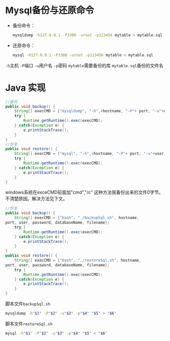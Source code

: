 # Mysql备份与还原命令
- 备份命令：
    ```bash
    mysqldump -h127.0.0.1 -P3306 -uroot -p123456 mytable > mytable.sql
    ```
- 还原命令：
    ```bash
    mysql -h127.0.0.1 -P3306 -uroot -p123456 mytable < mytable.sql
    ```

`-h`主机
`-P`端口
`-u`用户名
`-p`密码
`mytable`需要备份的库
`mytable.sql`备份的文件名

# Java 实现
```java
//备份
public void backup() {
    String[] execCMD = {"mysqldump", "-h",+hostname, "-P"+ port, "-u"+user, "-p"+password, databaseName, ">", filename};
    try {
        Runtime.getRuntime().exec(execCMD);
    } catch(Exception e) {
        e.printStackTrace();
    }
}
//恢复
public void restore() {
    String[] execCMD = {"mysql", "-h",+hostname, "-P"+ port, "-u"+user, "-p"+password, databaseName, "<", filename};
    try {
        Runtime.getRuntime().exec(execCMD);
    } catch(Exception e) {
        e.printStackTrace();
    }
}
```
windows系统在exceCMD前面加"cmd","/c"
这种方法我备份出来的文件0字节。不清楚原因。解决方法见下文。
```java
//恢复
public void backup() {
    String[] execCMD = {"bash", "./backupSql.sh", hostname, 
port, user, password, databaseName, filename};
    try {
        Runtime.getRuntime().exec(execCMD);
    } catch(Exception e) {
        e.printStackTrace();
    }
}
public void restore() {
    String[] execCMD = {"bash", "./restoreSql.sh", hostname, 
port, user, password, databaseName, filename};
    try {
        Runtime.getRuntime().exec(execCMD);
    } catch(Exception e) {
        e.printStackTrace();
    }
}
```
脚本文件`backupSql.sh`
```bash
mysqldump -h"$1" -P"$2" -u"$3" -p"$4" "$5" > "$6"
```
脚本文件`restoreSql.sh`
```bash
mysql -h"$1" -P"$2" -u"$3" -p"$4" "$5" < "$6"
```